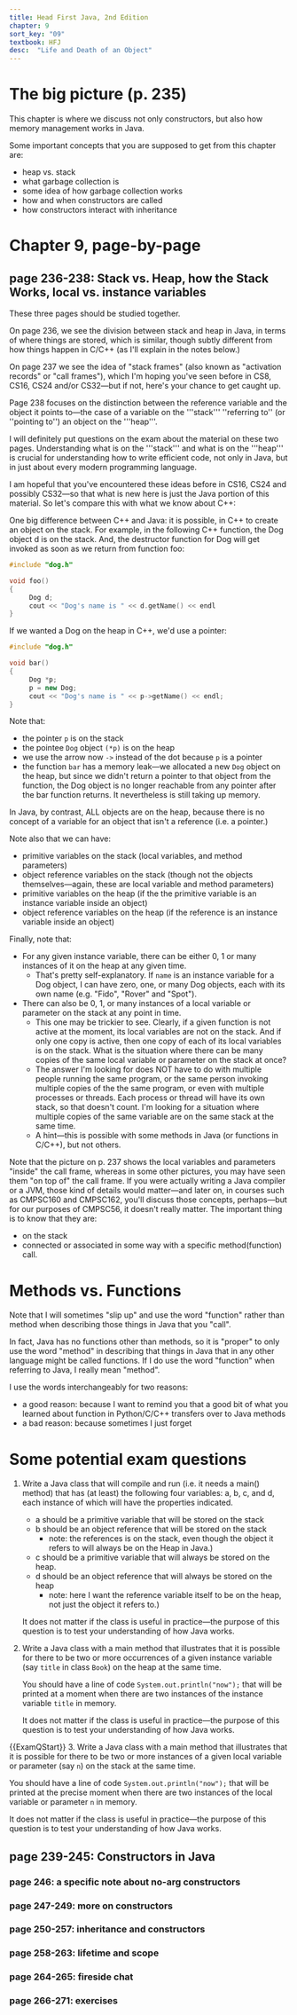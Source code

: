 ```yaml
---
title: Head First Java, 2nd Edition
chapter: 9
sort_key: "09"
textbook: HFJ
desc:  "Life and Death of an Object"
---
```




# The big picture (p. 235) 

This chapter is where we discuss not only constructors, but also how memory management works in Java.

Some important concepts that you are supposed to get from this chapter are:
* heap vs. stack
* what garbage collection is
* some idea of how garbage collection works
* how and when constructors are called
* how constructors interact with inheritance


# Chapter 9, page-by-page 

## page 236-238: Stack vs. Heap, how the Stack Works, local vs. instance variables 

These three pages should be studied together.

On page 236, we see the division between stack and heap in Java, in terms of where things are stored, which is similar, though subtly different from how things happen in C/C++ (as I'll explain in the notes below.)

On page 237 we see the idea of "stack frames" (also known as "activation records" or "call frames"), which I'm hoping you've seen before in CS8, CS16, CS24 and/or CS32&mdash;but if not, here's your chance to get caught up.

Page 238 focuses on the distinction between the reference variable and the object it points to&mdash;the case of a variable on the '''stack''' ''referring to'' (or ''pointing to'') an object on the '''heap'''.


I will definitely put questions on the exam about the material on these two pages.  Understanding what is on the '''stack''' and what is on the '''heap''' is crucial for understanding how to write efficient code, not only in Java, but in just about every modern programming language.

I am hopeful that you've encountered these ideas before in CS16, CS24 and possibly CS32&mdash;so that what is new here is just the Java portion of this material.    So let's compare this with what we know about C++:

One big difference between C++ and Java: it is possible, in C++ to create an object on the stack.  For example, in the following C++ function, the Dog object d is on the stack.  And, the destructor function for Dog will get invoked as soon as we return from function foo:

```cpp
#include "dog.h"

void foo() 
{
     Dog d;
     cout << "Dog's name is " << d.getName() << endl
}
```

If we wanted a Dog on the heap in C++, we'd use a pointer:

```cpp
#include "dog.h"

void bar() 
{
     Dog *p;
     p = new Dog;
     cout << "Dog's name is " << p->getName() << endl;
}
```

Note that:
* the pointer `p` is on the stack
* the pointee `Dog` object `(*p)` is on the heap
* we use the arrow now `->` instead of the dot because `p` is a pointer
* the function `bar` has a memory leak&mdash;we allocated a new `Dog` object on the heap, but since we didn't return a pointer to that object from the function, the Dog object is no longer reachable from any pointer after the bar function returns.    It nevertheless is still taking up memory.

In Java, by contrast, ALL objects are on the heap, because there is no concept of a variable for an object that isn't a reference (i.e. a pointer.) 

Note also that we can have:
* primitive variables on the stack (local variables, and method parameters)
* object reference variables on the stack (though not the objects themselves&mdash;again, these are local variable and method parameters)
* primitive variables on the heap (if the the primitive variable is an instance variable inside an object)
* object reference variables on the heap (if the reference is an instance variable inside an object)


Finally, note that:
* For any given instance variable, there can be either 0, 1 or many instances of it on the heap at any given time.
  * That's pretty self-explanatory.  If <code>name</code> is an instance variable for a Dog object, I can have zero, one, or many Dog objects, each with its own name  (e.g.  "Fido", "Rover" and "Spot").
* There can also be 0, 1, or many instances of a local variable or parameter on the stack at any point in time.
  * This one may be trickier to see.    Clearly, if a given function is not active at the moment, its local variables are not on the stack.  And if only one copy is active, then one copy of each of its local variables is on the stack.   What is the situation where there can be many copies of the same local variable or parameter on the stack at once? 
  * The answer I'm looking for does NOT have to do with multiple people running the same program, or the same person invoking multiple copies of the the same program, or even with multiple processes or threads.    Each process or thread will have its own stack, so that doesn't count.   I'm looking for a situation where multiple copies of the same variable are on the same stack at the same time.   
  * A hint&mdash;this is possible with some methods in Java (or functions in C/C++), but not others.


Note that the picture on p. 237 shows the local variables and parameters "inside" the call frame, whereas in some other pictures, you may have seen them "on top of" the call frame.      If you were actually writing a Java compiler or a JVM, those kind of details would matter&mdash;and later on, in courses such as CMPSC160 and CMPSC162, you'll discuss those concepts, perhaps&mdash;but for our purposes of CMPSC56, it doesn't really matter.  The important thing is to know that they are:
* on the stack
* connected or associated in some way with a specific method(function) call.


# Methods vs. Functions

Note that I will sometimes "slip up" and use the word "function" rather than method when describing those things in Java that you "call".   

In fact, Java has no functions other than methods, so it is "proper" to only use the word "method" in describing that things in Java that in any other language might be called functions.   If I do use the word "function" when referring to Java, I really mean "method".     

I use the words interchangeably for two reasons:
* a good reason: because I want to remind you that a good bit of what you learned about function in Python/C/C++ transfers over to Java methods
* a bad reason: because sometimes I just forget




# Some potential exam questions


1. Write a Java class that will compile and run (i.e. it needs a main() method)  that has (at least) the following four   variables: a, b, c, and d, each instance of which will have the properties indicated.  
   * a should be a primitive variable that will be stored on the stack
   * b should be an object reference that will be stored on the stack
      * note: the references is on the stack, even though the object it refers to will always be on the Heap in Java.)
   * c should be a primitive variable that will always be stored on the heap.
   * d should be an object reference that will always be stored on the heap 
      * note: here I want the reference variable itself to be on the heap, not just the object it refers to.)

   It does not matter if the class is useful in practice&mdash;the purpose of this question is to test your understanding of how Java works.



2. Write a Java class with a main method that illustrates that it is possible for there to be two or more occurrences of a given instance variable (say <code>title</code> in class <code>Book</code>)  on the heap at the same time.

   You should have a line of code <code>System.out.println("now");</code> that will be printed at a moment when there are two instances of the instance variable <code>title</code> in memory.

   It does not matter if the class is useful in practice&mdash;the purpose of this question is to test your understanding of how Java works.



{{ExamQStart}}
3. Write a Java class with a main method that illustrates that it is possible for there to be two or more instances of a given local variable or parameter (say <code>n</code>)  on the stack at the same time.

   You should have a line of code <code>System.out.println("now");</code> that will be printed at the precise moment when there are two instances of the local variable or parameter <code>n</code> in memory.

   It does not matter if the class is useful in practice&mdash;the purpose of this question is to test your understanding of how Java works.

## page 239-245: Constructors in Java 

### page 246: a specific note about no-arg constructors  



### page 247-249: more on constructors 

### page 250-257: inheritance and constructors 

### page 258-263: lifetime and scope 

### page 264-265: fireside chat 

### page 266-271: exercises 



